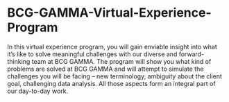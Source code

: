 # BCG-GAMMA-Virtual-Experience-Program
In this virtual experience program, you will gain enviable insight into what it’s like to solve meaningful challenges with our diverse and forward-thinking team at BCG GAMMA.
The program will show you what kind of problems are solved at BCG GAMMA and will attempt to simulate the challenges you will be facing – new terminology, ambiguity about the client goal, challenging data analysis. All those aspects form an integral part of our day-to-day work.

